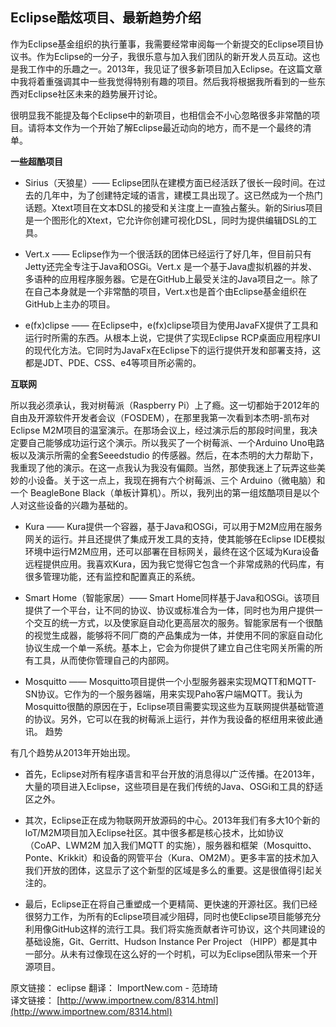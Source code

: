 Eclipse酷炫项目、最新趋势介绍
--------------------------

作为Eclipse基金组织的执行董事，我需要经常审阅每一个新提交的Eclipse项目协议书。作为Eclipse的一分子，我很乐意与加入我们团队的新开发人员互动。这也是我工作中的乐趣之一。2013年，我见证了很多新项目加入Eclipse。在这篇文章中我将着重强调其中一些我觉得特别有趣的项目。然后我将根据我所看到的一些东西对Eclipse社区未来的趋势展开讨论。

很明显我不能提及每个Eclipse中的新项目，也相信会不小心忽略很多非常酷的项目。请将本文作为一个开始了解Eclipse最近动向的地方，而不是一个最终的清单。

**一些超酷项目**

* Sirius（天狼星）—— Eclipse团队在建模方面已经活跃了很长一段时间。在过去的几年中，为了创建特定域的语言，建模工具出现了。这已然成为一个热门话题。Xtext项目在文本DSL的接受和关注度上一直独占鳌头。新的Sirius项目是一个图形化的Xtext，它允许你创建可视化DSL，同时为提供编辑DSL的工具。  

* Vert.x —— Eclipse作为一个很活跃的团体已经运行了好几年，但目前只有Jetty还完全专注于Java和OSGi。Vert.x 是一个基于Java虚拟机器的并发、多语种的应用程序服务器。它是在GitHub上最受关注的Java项目之一。除了在自己本身就是一个非常酷的项目，Vert.x也是首个由Eclipse基金组织在GitHub上主办的项目。
 
* e(fx)clipse —— 在Eclipse中，e(fx)clipse项目为使用JavaFX提供了工具和运行时所需的东西。从根本上说，它提供了实现Eclipse RCP桌面应用程序UI的现代化方法。它同时为JavaFx在Eclipse下的运行提供开发和部署支持，这都是JDT、PDE、CSS、e4等项目所必需的。

**互联网**

所以我必须承认，我对树莓派（Raspberry Pi）上了瘾。这一切都始于2012年的自由及开源软件开发者会议（FOSDEM），在那里我第一次看到本杰明-凯布对Eclipse M2M项目的温室演示。在那场会议上，经过演示后的那段时间里，我决定要自己能够成功运行这个演示。所以我买了一个树莓派、一个Arduino Uno电路板以及演示所需的全套Seeedstudio 的传感器。然后，在本杰明的大力帮助下，我重现了他的演示。在这一点我认为我没有偏颇。当然，那使我迷上了玩弄这些美妙的小设备。关于这一点上，我现在拥有六个树莓派、三个 Arduino（微电脑）和一个 BeagleBone Black（单板计算机）。所以，我列出的第一组炫酷项目是以个人对这些设备的兴趣为基础的。
 
* Kura  —— Kura提供一个容器，基于Java和OSGi，可以用于M2M应用在服务网关的运行。并且还提供了集成开发工具的支持，使其能够在Eclipse IDE模拟环境中运行M2M应用，还可以部署在目标网关，最终在这个区域为Kura设备远程提供应用。我喜欢Kura，因为我它觉得它包含一个非常成熟的代码库，有很多管理功能，还有监控和配置真正的系统。

* Smart Home（智能家居）—— Smart Home同样基于Java和OSGi。该项目提供了一个平台，让不同的协议、协议或标准合为一体，同时也为用户提供一个交互的统一方式，以及使家庭自动化更高层次的服务。智能家居有一个很酷的视觉生成器，能够将不同厂商的产品集成为一体，并使用不同的家庭自动化协议生成一个单一系统。基本上，它会为你提供了建立自己住宅网关所需的所有工具，从而使你管理自己的内部网。

* Mosquitto —— Mosquitto项目提供一个小型服务器来实现MQTT和MQTT-SN协议。它作为的一个服务器端，用来实现Paho客户端MQTT。我认为Mosquitto很酷的原因在于，Eclipse项目需要实现这些为互联网提供基础管道的协议。另外，它可以在我的树莓派上运行，并作为我设备的枢纽用来彼此通讯。
趋势

有几个趋势从2013年开始出现。

* 首先，Eclipse对所有程序语言和平台开放的消息得以广泛传播。在2013年，大量的项目进入Eclipse，这些项目是在我们传统的Java、OSGi和工具的舒适区之外。

* 其次，Eclipse正在成为物联网开放源码的中心。2013年我们有多大10个新的loT/M2M项目加入Eclipse社区。其中很多都是核心技术，比如协议 （CoAP、LWM2M 加入我们MQTT 的实施），服务器和框架（Mosquitto、Ponte、Krikkit）和设备的网管平台（Kura、OM2M）。更多丰富的技术加入我们开放的团体，这显示了这个新型的区域是多么的重要。这是很值得引起关注的。

* 最后，Eclipse正在将自己重塑成一个更精简、更快速的开源社区。我们已经很努力工作，为所有的Eclipse项目减少阻碍，同时也使Eclipse项目能够充分利用像GitHub这样的流行工具。我们将实施贡献者许可协议，这个共同建设的基础设施，Git、Gerritt、Hudson Instance Per Project （HIPP）都是其中一部分。从未有过像现在这么好的一个时机，可以为Eclipse团队带来一个开源项目。

原文链接： eclipse 翻译： ImportNew.com - 范琦琦  
译文链接： [http://www.importnew.com/8314.html](http://www.importnew.com/8314.html)